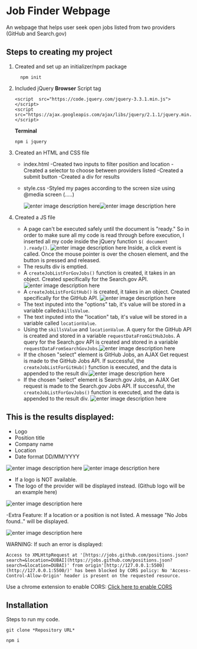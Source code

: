 # Job Finder Webpage

An webpage that helps user seek open jobs listed from two providers (GitHub and Search.gov)

## Steps to creating my project

 1. Created and set up an initializer/npm package

	```
	  npm init 
	```

 2. Included jQuery
	 **Browser**
	 Script tag
	 
	   ```
	   <script  src="https://code.jquery.com/jquery-3.3.1.min.js"></script>
	<script  src="https://ajax.googleapis.com/ajax/libs/jquery/2.1.1/jquery.min.js"></script>
	   ```
	**Terminal**
	```
	npm i jquery
	```
 3. Created an HTML and CSS file 
	- index.html
		-Created two inputs to filter position and location
		-Created a selector to choose between providers listed
		-Created a submit button
		-Created a div for results
	- style.css
		-Styled my pages according to the screen size using @media screen (.....)
		
		![enter image description here](https://github.com/bkanawati/job-finder/blob/master/Screen%20Shot%202018-11-04%20at%208.59.31%20AM.png?raw=true)![enter image description here](https://github.com/bkanawati/job-finder/blob/master/Screen%20Shot%202018-11-04%20at%208.59.39%20AM.png?raw=true)
 4. Created a JS file 
	- A page can't be executed safely until the document is "ready." So in order to make sure all my code is read through before execution, I inserted all my code inside the jQuery function `$( document ).ready()`. 
![enter image description here](https://github.com/bkanawati/job-finder/blob/master/Screen%20Shot%202018-11-04%20at%2010.52.04%20AM.png?raw=true)
	Inside, a click event is called. Once the mouse pointer is over the chosen element, and the button is pressed and released. 
	- The results div is emptied.
	- A `createJobListForGovJobs()` function is created, it takes in an object. Created specifically for the Search.gov API.
![enter image description here](https://github.com/bkanawati/job-finder/blob/master/Screen%20Shot%202018-11-04%20at%2011.04.03%20AM.png?raw=true)
	- A `createJobListForGitHub()` is created, it takes in an object. Created specifically for the GitHub API.
![enter image description here](https://github.com/bkanawati/job-finder/blob/master/Screen%20Shot%202018-11-04%20at%2011.04.15%20AM.png?raw=true)
	 - The text inputed into the "options" tab, it's value will be stored in a variable called`skillsValue`.
	 - The text inputed into the "location" tab, it's value will be stored in a variable called `locationValue`.
	 - Using the `skillsValue` and `locationValue`. A query for the GitHub API is created and stored in a variable `requestDataFromGitHubJobs`. A query for the Search.gov API is created and stored in a variable `requestDataFromSearchGovJobs`.![enter image description here](https://github.com/bkanawati/job-finder/blob/master/Screen%20Shot%202018-11-04%20at%2011.04.38%20AM.png?raw=true)
	 - If the chosen "select" element is GitHub Jobs, an AJAX Get request is made to the GitHub Jobs API. If successful, the `createJobListForGitHub()` function is executed, and the data is appended to the result div.![enter image description here](https://github.com/bkanawati/job-finder/blob/master/Screen%20Shot%202018-11-04%20at%2011.05.03%20AM.png?raw=true)
	- If the chosen "select" element is Search.gov Jobs, an AJAX Get request is made to the Search.gov Jobs API. If successful, the `createJobListForGovJobs()` function is executed, and the data is appended to the result div.
![enter image description here](https://github.com/bkanawati/job-finder/blob/master/Screen%20Shot%202018-11-04%20at%2011.04.57%20AM.png?raw=true)

## This is the results displayed:
 - Logo 	
 - Position title 	
 - Company name 	
 - Location 	
 - Date format DD/MM/YYYY

![enter image description here](https://github.com/bkanawati/job-finder/blob/master/Screen%20Shot%202018-11-04%20at%209.00.34%20AM.png?raw=true)
![enter image description here](https://github.com/bkanawati/job-finder/blob/master/Screen%20Shot%202018-11-04%20at%209.03.29%20AM.png?raw=true)

 - If a logo is NOT available.
 - The logo of the provider will be displayed instead. (Github logo will be an example here)

![enter image description here](https://github.com/bkanawati/job-finder/blob/master/Screen%20Shot%202018-11-04%20at%209.00.52%20AM.png?raw=true)

-Extra Feature:
If a location or a position is not listed. A message "No Jobs found.." will be displayed.

![enter image description here](https://github.com/bkanawati/job-finder/blob/master/Screen%20Shot%202018-11-04%20at%2011.47.57%20AM.png?raw=true)

WARNING: 
If such an error is displayed:
```
Access to XMLHttpRequest at '[https://jobs.github.com/positions.json?search=&location=DUBAI](https://jobs.github.com/positions.json?search=&location=DUBAI)' from origin'[http://127.0.0.1:5500](http://127.0.0.1:5500/)' has been blocked by CORS policy: No 'Access-Control-Allow-Origin' header is present on the requested resource.
```
Use a chrome extension to enable CORS:
[Click here to enable CORS](https://chrome.google.com/webstore/detail/allow-control-allow-origi/nlfbmbojpeacfghkpbjhddihlkkiljbi)

## Installation 
Steps to run my code.
```
git clone *Repository URL*
```
```
npm i
```
